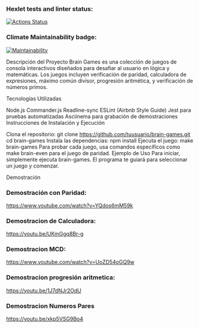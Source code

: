 ### Hexlet tests and linter status:
[![Actions Status](https://github.com/Shi0-X/fullstack-project-98/actions/workflows/hexlet-check.yml/badge.svg)](https://github.com/Shi0-X/fullstack-project-98/actions)

### Climate Maintainability badge:

[![Maintainability](https://api.codeclimate.com/v1/badges/5458039c6b4cb1634031/maintainability)](https://codeclimate.com/github/Shi0-X/fullstack-project-98/maintainability)

Descripción del Proyecto
Brain Games es una colección de juegos de consola interactivos diseñados para desafiar al usuario en lógica y matemáticas. Los juegos incluyen verificación de paridad, calculadora de expresiones, máximo común divisor, progresión aritmética, y verificación de números primos.

Tecnologías Utilizadas

Node.js
Commander.js
Readline-sync
ESLint (Airbnb Style Guide)
Jest para pruebas automatizadas
Asciinema para grabación de demostraciones
Instrucciones de Instalación y Ejecución

Clona el repositorio:
git clone https://github.com/tuusuario/brain-games.git
cd brain-games
Instala las dependencias:
npm install
Ejecuta el juego:
make brain-games
Para probar cada juego, usa comandos específicos como make brain-even para el juego de paridad.
Ejemplo de Uso
Para iniciar, simplemente ejecuta brain-games. El programa te guiará para seleccionar un juego y comenzar.

Demostración
### Demostración con Paridad:

https://www.youtube.com/watch?v=YQdos6mM59k

### Demostracion de Calculadora:

https://youtu.be/UKmGgq8Br-g

### Demostracion MCD:

https://www.youtube.com/watch?v=UoZD54oGQ9w

### Demostracion progresión aritmetica:

https://youtu.be/1J7dNJr2OdU

### Demostracion Numeros Pares

https://youtu.be/xkp5VSG9Bo4
